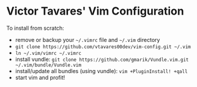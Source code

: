# Victor Tavares' Vim Configuration

To install from scratch:

* remove or backup your `~/.vimrc` file and `~/.vim` directory
* `git clone https://github.com/vtavares00dev/vim-config.git ~/.vim`
* `ln ~/.vim/vimrc ~/.vimrc`
* install vundle: 
  `git clone https://github.com/gmarik/Vundle.vim.git ~/.vim/bundle/Vundle.vim`
* install/update all bundles (using vundle): `vim +PluginInstall! +qall`
* start vim and profit!

